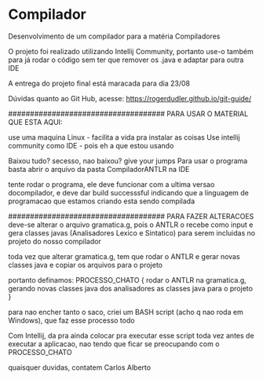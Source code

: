 # Compilador
Desenvolvimento de um compilador para a matéria Compiladores

O projeto foi realizado utilizando Intellij Community, portanto use-o também para já rodar o código sem ter que remover os .java e adaptar para outra IDE

A entrega do projeto final está maracada para dia 23/08

Dúvidas quanto ao Git Hub, acesse: https://rogerdudler.github.io/git-guide/


#################################### PARA USAR O MATERIAL QUE ESTA AQUI:

use uma maquina Linux - facilita a vida pra instalar as coisas
Use intellij community como IDE - pois eh a que estou usando

Baixou tudo? secesso, nao baixou? give your jumps
Para usar o programa basta abrir o arquivo da pasta CompiladorANTLR na IDE

tente rodar o programa, ele deve funcionar com a ultima versao docompilador, e deve dar build successsful
indicando que a linguagem de programacao que estamos criando esta sendo compilada

#################################### PARA FAZER ALTERACOES
deve-se alterar o arquivo gramatica.g, pois o ANTLR o recebe como input e gera classes javas (Analisadores Lexico e Sintatico) para serem incluidas no projeto do nosso compilador

toda vez que alterar gramatica.g, tem que rodar o ANTLR e gerar novas classes java e copiar os arquivos para o projeto

portanto definamos:
PROCESSO_CHATO
{
  rodar o ANTLR na gramatica.g, gerando novas classes java dos analisadores
  as classes java para o projeto
}

para nao encher tanto o saco, criei um BASH script (acho q nao roda em Windows), que faz esse processo todo

Com Intellij, da pra ainda colocar pra executar esse script toda vez antes de executar a aplicacao, nao tendo que ficar se preocupando com o PROCESSO_CHATO

quaisquer duvidas, contatem Carlos Alberto

